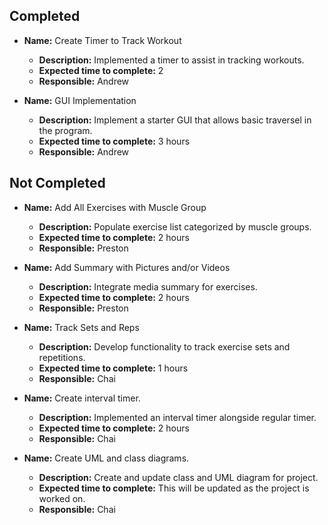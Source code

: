 ## Completed
- **Name:** Create Timer to Track Workout  
  - **Description:** Implemented a timer to assist in tracking workouts.  
  - **Expected time to complete:** 2  
  - **Responsible:** Andrew
  
- **Name:** GUI Implementation
  - **Description:** Implement a starter GUI that allows basic traversel in the program.
  - **Expected time to complete:** 3 hours
  - **Responsible:** Andrew

## Not Completed
- **Name:** Add All Exercises with Muscle Group  
  - **Description:** Populate exercise list categorized by muscle groups.  
  - **Expected time to complete:** 2 hours  
  - **Responsible:** Preston  

- **Name:** Add Summary with Pictures and/or Videos  
  - **Description:** Integrate media summary for exercises.  
  - **Expected time to complete:** 2 hours  
  - **Responsible:** Preston  

- **Name:** Track Sets and Reps  
  - **Description:** Develop functionality to track exercise sets and repetitions.  
  - **Expected time to complete:** 1 hours  
  - **Responsible:** Chai  

- **Name:** Create interval timer.  
  - **Description:** Implemented an interval timer alongside regular timer.
  - **Expected time to complete:** 2 hours
  - **Responsible:** Chai

- **Name:** Create UML and class diagrams.
  - **Description:** Create and update class and UML diagram for project.
  - **Expected time to complete:** This will be updated as the project is worked on.
  - **Responsible:** Chai
